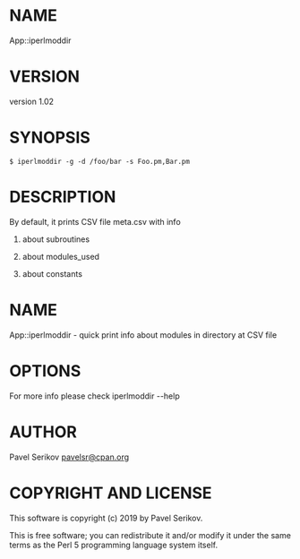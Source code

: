 # NAME

App::iperlmoddir

# VERSION

version 1.02

# SYNOPSIS

    $ iperlmoddir -g -d /foo/bar -s Foo.pm,Bar.pm

# DESCRIPTION

By default, it prints CSV file meta.csv with info

1) about subroutines

2) about modules\_used

3) about constants

# NAME

App::iperlmoddir - quick print info about modules in directory at CSV file

# OPTIONS

For more info please check iperlmoddir --help

# AUTHOR

Pavel Serikov <pavelsr@cpan.org>

# COPYRIGHT AND LICENSE

This software is copyright (c) 2019 by Pavel Serikov.

This is free software; you can redistribute it and/or modify it under
the same terms as the Perl 5 programming language system itself.
